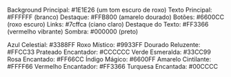 Background Principal: #1E1E26 (um tom escuro de roxo)
Texto Principal: #FFFFFF (branco)
Destaque: #FFB800 (amarelo dourado)
Botões: #6600CC (roxo escuro)
Links: #7cffca (ciano claro)
Destaque do Texto: #FF3366 (vermelho vibrante)
Sombra: #000000 (preto)

Azul Celestial: #3388FF
Roxo Místico: #9933FF
Dourado Reluzente: #FFCC33
Prateado Encantador: #CCCCCC
Verde Esmeralda: #33CC99
Rosa Encantado: #FF66CC
Índigo Mágico: #6600FF
Amarelo Cintilante: #FFFF66
Vermelho Encantador: #FF3366
Turquesa Encantada: #00CCCC
